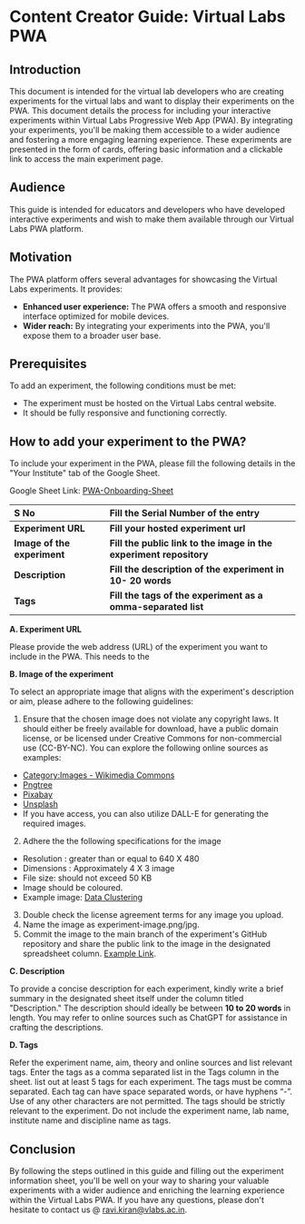 # Content Creator Guide: Virtual Labs PWA

## Introduction
This document is intended for the virtual lab developers who are creating experiments for the virtual labs and want to display their experiments on the PWA. This document details the process for including your interactive experiments within Virtual Labs Progressive Web App (PWA). By integrating your experiments, you'll be making them accessible to a wider audience and fostering a more engaging learning experience. These experiments are presented in the form of cards, offering basic information and a clickable link to access the main experiment page. 

## Audience
This guide is intended for educators and developers who have developed interactive experiments and wish to make them available through our Virtual Labs PWA platform.

## Motivation

The PWA platform offers several advantages for showcasing the Virtual Labs experiments. It provides:

 - **Enhanced user experience:** The PWA offers a smooth and responsive interface optimized for mobile devices.
 - **Wider reach:** By integrating your experiments into the PWA, you'll expose them to a broader user base.

## Prerequisites 

To add an experiment, the following conditions must be met:

* The experiment must be hosted on the Virtual Labs central website.
* It should be fully responsive and functioning correctly.


## How to add your experiment to the PWA?

To include your experiment in the PWA, please fill the following details in the "Your Institute" tab of the Google Sheet. 

Google Sheet Link: [PWA-Onboarding-Sheet](https://docs.google.com/spreadsheets/d/1ohrWAzEYdiDQTBM52AUhup2nZB3JRVsm2dG2n9-FHh0/edit?usp=sharing)

<b>S No | <b> Fill the Serial Number of the entry
:--|:--|
<b> Experiment URL | <b> Fill your hosted experiment url
<b> Image of the experiment| <b> Fill the public link to the image in the experiment repository
<b> Description| <b> Fill the description of the experiment in 10- 20 words
<b> Tags| <b> Fill the tags of the experiment as a omma-separated list

**A. Experiment URL**

Please provide the web address (URL) of the experiment you want to include in the PWA.  This needs to the 

**B. Image of the experiment**

To select an appropriate image that aligns with the experiment's description or aim, please adhere to the following guidelines:

1. Ensure that the chosen image does not violate any copyright laws. It should either be freely available for download, have a public domain license, or be licensed under Creative Commons for non-commercial use (CC-BY-NC).
You can explore the following online sources as examples:
 - [Category:Images - Wikimedia Commons](https://commons.wikimedia.org/wiki/Category:Images)
 - [Pngtree](https://pngtree.com/)
 - [Pixabay](https://pixabay.com/)
 - [Unsplash](https://unsplash.com/)
 - If you have access, you can also utilize DALL-E for generating the required images.

2. Adhere the the following specifications for the image

 - Resolution : greater than or equal to 640 X 480 
 - Dimensions : Approximately 4 X 3 image 
 - File size: should not exceed 50 KB
 - Image should be coloured.
 - Example image: [Data Clustering](https://github.com/virtual-labs/exp-mst-based-iiith/blob/main/experiment-image.jpg)
3. Double check the license agreement terms for any image you upload.
4. Name the image as experiment-image.png/jpg.
5. Commit the image to the main branch of the experiment's GitHub repository and share the public link to the image in the designated spreadsheet column. [Example Link](https://github.com/virtual-labs/exp-mst-based-iiith/tree/main).

 **C. Description**

To provide a concise description for each experiment, kindly write a brief summary in the designated sheet itself under the column titled "Description." The description should ideally be between **10 to 20 words** in length. You may refer to online sources such as ChatGPT for assistance in crafting the descriptions.

**D. Tags**

Refer the experiment name, aim, theory and online sources and list relevant tags. Enter the tags as a comma separated list in the Tags column in the sheet. list out at least 5 tags for each  experiment. The tags must be comma separated. Each tag can  have space separated words, or have hyphens “-”. Use of any  other characters are not permitted. The tags should be strictly relevant  to the experiment. Do not include the experiment name, lab name, institute name and discipline name as tags.

## Conclusion
By following the steps outlined in this guide and filling out the experiment information sheet, you'll be well on your way to sharing your valuable experiments with a wider audience and enriching the learning experience within the Virtual Labs PWA. If you have any questions, please don't hesitate to contact us @ ravi.kiran@vlabs.ac.in. 
